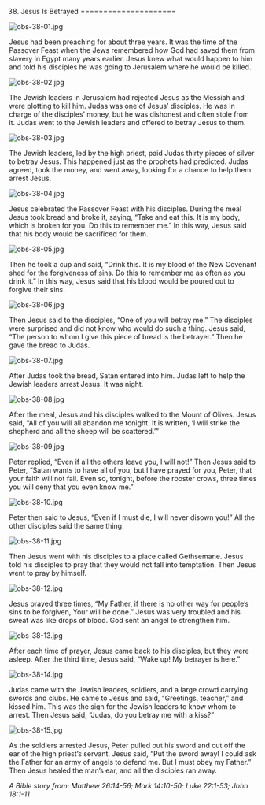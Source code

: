38. Jesus Is Betrayed
=====================

![obs-38-01.jpg](/_media/en/obs/obs-38-01.jpg?w=640&h=360&tok=a60fc1 "obs-38-01.jpg")

Jesus had been preaching for about three years. It was the time of the
Passover Feast when the Jews remembered how God had saved them from
slavery in Egypt many years earlier. Jesus knew what would happen to him
and told his disciples he was going to Jerusalem where he would be
killed.

![obs-38-02.jpg](/_media/en/obs/obs-38-02.jpg?w=640&h=360&tok=840388 "obs-38-02.jpg")

The Jewish leaders in Jerusalem had rejected Jesus as the Messiah and
were plotting to kill him. Judas was one of Jesus’ disciples. He was in
charge of the disciples’ money, but he was dishonest and often stole
from it. Judas went to the Jewish leaders and offered to betray Jesus to
them.

![obs-38-03.jpg](/_media/en/obs/obs-38-03.jpg?w=640&h=360&tok=7339f6 "obs-38-03.jpg")

The Jewish leaders, led by the high priest, paid Judas thirty pieces of
silver to betray Jesus. This happened just as the prophets had
predicted. Judas agreed, took the money, and went away, looking for a
chance to help them arrest Jesus.

![obs-38-04.jpg](/_media/en/obs/obs-38-04.jpg?w=640&h=360&tok=34af76 "obs-38-04.jpg")

Jesus celebrated the Passover Feast with his disciples. During the meal
Jesus took bread and broke it, saying, “Take and eat this. It is my
body, which is broken for you. Do this to remember me.” In this way,
Jesus said that his body would be sacrificed for them.

![obs-38-05.jpg](/_media/en/obs/obs-38-05.jpg?w=640&h=360&tok=e78634 "obs-38-05.jpg")

Then he took a cup and said, “Drink this. It is my blood of the New
Covenant shed for the forgiveness of sins. Do this to remember me as
often as you drink it.” In this way, Jesus said that his blood would be
poured out to forgive their sins.

![obs-38-06.jpg](/_media/en/obs/obs-38-06.jpg?w=640&h=360&tok=9c44d4 "obs-38-06.jpg")

Then Jesus said to the disciples, “One of you will betray me.” The
disciples were surprised and did not know who would do such a thing.
Jesus said, “The person to whom I give this piece of bread is the
betrayer.” Then he gave the bread to Judas.

![obs-38-07.jpg](/_media/en/obs/obs-38-07.jpg?w=640&h=360&tok=1ccc22 "obs-38-07.jpg")

After Judas took the bread, Satan entered into him. Judas left to help
the Jewish leaders arrest Jesus. It was night.

![obs-38-08.jpg](/_media/en/obs/obs-38-08.jpg?w=640&h=360&tok=5840d5 "obs-38-08.jpg")

After the meal, Jesus and his disciples walked to the Mount of Olives.
Jesus said, “All of you will all abandon me tonight. It is written, ‘I
will strike the shepherd and all the sheep will be scattered.’”

![obs-38-09.jpg](/_media/en/obs/obs-38-09.jpg?w=640&h=360&tok=88f7a4 "obs-38-09.jpg")

Peter replied, “Even if all the others leave you, I will not!” Then
Jesus said to Peter, “Satan wants to have all of you, but I have prayed
for you, Peter, that your faith will not fail. Even so, tonight, before
the rooster crows, three times you will deny that you even know me.”

![obs-38-10.jpg](/_media/en/obs/obs-38-10.jpg?w=640&h=360&tok=913922 "obs-38-10.jpg")

Peter then said to Jesus, “Even if I must die, I will never disown you!”
All the other disciples said the same thing.

![obs-38-11.jpg](/_media/en/obs/obs-38-11.jpg?w=640&h=360&tok=f2de0f "obs-38-11.jpg")

Then Jesus went with his disciples to a place called Gethsemane. Jesus
told his disciples to pray that they would not fall into temptation.
Then Jesus went to pray by himself.

![obs-38-12.jpg](/_media/en/obs/obs-38-12.jpg?w=640&h=360&tok=b1fd20 "obs-38-12.jpg")

Jesus prayed three times, “My Father, if there is no other way for
people’s sins to be forgiven, Your will be done.” Jesus was very
troubled and his sweat was like drops of blood. God sent an angel to
strengthen him.

![obs-38-13.jpg](/_media/en/obs/obs-38-13.jpg?w=640&h=360&tok=52a347 "obs-38-13.jpg")

After each time of prayer, Jesus came back to his disciples, but they
were asleep. After the third time, Jesus said, “Wake up! My betrayer is
here.”

![obs-38-14.jpg](/_media/en/obs/obs-38-14.jpg?w=640&h=360&tok=5df8c8 "obs-38-14.jpg")

Judas came with the Jewish leaders, soldiers, and a large crowd carrying
swords and clubs. He came to Jesus and said, “Greetings, teacher,” and
kissed him. This was the sign for the Jewish leaders to know whom to
arrest. Then Jesus said, “Judas, do you betray me with a kiss?”

![obs-38-15.jpg](/_media/en/obs/obs-38-15.jpg?w=640&h=360&tok=00241d "obs-38-15.jpg")

As the soldiers arrested Jesus, Peter pulled out his sword and cut off
the ear of the high priest’s servant. Jesus said, “Put the sword away! I
could ask the Father for an army of angels to defend me. But I must obey
my Father.” Then Jesus healed the man’s ear, and all the disciples ran
away.

*A Bible story from: Matthew 26:14-56; Mark 14:10-50; Luke 22:1-53; John
18:1-11*
